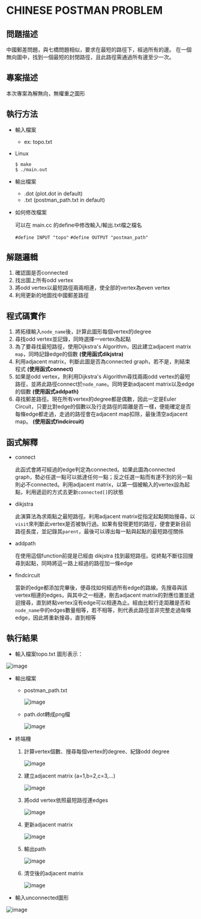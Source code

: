 # CHINESE POSTMAN PROBLEM 

## 問題描述
中國郵差問題，與七橋問題相似，要求在最短的路徑下，經過所有的邊。 在一個無向圖中，找到一個最短的封閉路徑，且此路徑需通過所有邊至少一次。

## 專案描述
本次專案為解無向，無權重之圖形
## 執行方法
* 輸入檔案
    * ex: topo.txt
* Linux
    ```
    $ make 
    $ ./main.out
    ```
* 輸出檔案
    * .dot (plot.dot in default)
    * .txt (postman_path.txt in default)
* 如何修改檔案

  可以在 main.cc 的define中修改輸入/輸出.txt檔之檔名

    `#define INPUT "topo"`
    `#define OUTPUT "postman_path"`
    
## 解題邏輯    
   1. 確認圖是否connected
   2. 找出圖上所有odd vertex
   3. 將odd vertex以最短路徑兩兩相連，使全部的vertex為even vertex
   4. 利用更新的地圖找中國郵差路徑
        
## 程式碼實作
   1. 將拓樸輸入`node_name`後，計算此圖形每個vertex的degree
   2. 尋找odd vertex並記錄，同時選擇一vertex為起點
   3. 為了要尋找最短路徑，使用Dijkstra's Algorithm，因此建立adjacent matrix `map`，同時記錄edge的個數 **(使用函式dikjstra)**
   4. 利用adjacent matrix，判斷此圖是否為connected graph，若不是，則結束程式 **(使用函式connect)**
   5. 如果是odd vertex，則利用Dijkstra's Algorithm尋找兩兩odd vertex的最短路徑，並將此路徑connect於`node_name`。同時更新adjacent matrix以及edge的個數 **(使用函式addpath)**
   6. 尋找郵差路徑。現在所有vertex的degree都是偶數，因此一定是Euler Circuit，只要比對edge的個數以及行走路徑的距離是否一樣，便能確定是否每條edge都走過，走過的路徑會在adjacent map扣除，最後清空adjacent map。 **(使用函式findcircuit)**
   
## 函式解釋
* connect

   此函式會將可經過的edge判定為connected。如果此圖為connected graph，勢必任選一點可以抵達任何一點；反之任選一點而有達不到的另一點則必不connected。利用adjacent matrix，以第一個被輸入的vertex設為起點，利用遞迴的方式去更新`connected[]`的狀態
* dikjstra

   此演算法為求兩點之最短路徑。利用adjacent matrix從指定起點開始搜尋，以`visit`來判斷此vertex是否被執行過。如果有發現更短的路徑，便會更新目前路徑長度，並記錄其`parent`，最後可以導出每一點與起點的最短路徑關係
* addpath

   在使用這個function前提是已經由 dikjstra 找到最短路徑。從終點不斷往回搜尋到起點，同時將這一路上經過的路徑加一條edge
* findcircuit

   當新的edge都添加完畢後，便尋找如何經過所有edge的路線。先搜尋與該vertex相連的edges，與其中之一相連，刪去adjacent matrix的對應位置並遞迴搜尋，直到終點vertex沒有edge可以相連為止。經由比較行走距離是否和`node_name`中的edges數量相等，若不相等，則代表此路徑並非完整走過每條edge，因此將重新搜尋，直到相等

## 執行結果
* 輸入檔案topo.txt
   圖形表示：

![image](https://github.com/claireyy23/graph_theory/blob/master/%E6%8A%95%E5%BD%B1%E7%89%871.JPG)
* 輸出檔案
   * postman_path.txt
   
      ![image](https://github.com/claireyy23/graph_theory/blob/master/txt%E8%BC%B8%E5%87%BA.JPG)
   * path.dot轉成png檔
   
      ![image](https://github.com/claireyy23/graph_theory/blob/master/%E6%8A%95%E5%BD%B1%E7%89%872.JPG)
      
* 終端機
   1. 計算vertex個數、搜尋每個vertex的degree、紀錄odd degree
   
      ![image](https://github.com/claireyy23/graph_theory/blob/master/terminal_vertex.JPG)
      
   2. 建立adjacent matrix  (a=1,b=2,c=3,...)
   
      ![image](https://github.com/claireyy23/graph_theory/blob/master/terminal_inimap.JPG)
      
   3. 將odd vertex依照最短路徑連edges
   
      ![image](https://github.com/claireyy23/graph_theory/blob/master/terminal_addpath.JPG)
      
   4. 更新adjacent matrix
   
      ![image](https://github.com/claireyy23/graph_theory/blob/master/terminal_newmap.JPG)
      
   5. 輸出path
   
      ![image](https://github.com/claireyy23/graph_theory/blob/master/terminal_path.JPG)
      
   6. 清空後的adjacent matrix
   
      ![image](https://github.com/claireyy23/graph_theory/blob/master/terminal_finalmap.JPG)
      
 * 輸入unconnected圖形
 
 ![image](https://github.com/claireyy23/graph_theory/blob/master/terminal_not%20connect.JPG)
      
      
      
